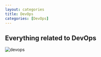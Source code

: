 ```yaml
---
layout: categories
title: DevOps
categories: [DevOps]
---
```

## Everything related to DevOps

![devops](../img/devops-300x152.png)
